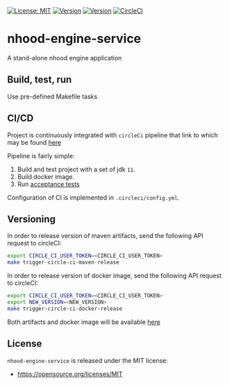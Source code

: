 [![License: MIT](https://img.shields.io/badge/License-MIT-yellow.svg)](https://opensource.org/licenses/MIT)
[![Version](https://img.shields.io/badge/maven-0.0.4-blue.svg?maxAge=2592000)](https://github.com/nhood-org/repository/packages/197515)
[![Version](https://img.shields.io/badge/docker-v0.0.4-blue.svg?maxAge=2592000)](https://github.com/nhood-org/repository/packages/197505)
[![CircleCI](https://circleci.com/gh/nhood-org/nhood-engine-service.svg?style=shield)](https://circleci.com/gh/nhood-org/nhood-engine-service)

# nhood-engine-service

A stand-alone nhood engine application

## Build, test, run

Use pre-defined Makefile tasks

## CI/CD

Project is continuously integrated with `circleCi` pipeline that link to which may be found [here](https://circleci.com/gh/nhood-org/workflows/nhood-engine-service)

Pipeline is fairly simple:

1. Build and test project with a set of jdk `11`.
1. Build docker image.
1. Run [acceptance tests](https://github.com/nhood-org/nhood-engine-service-tests)

Configuration of CI is implemented in `.circleci/config.yml`.

## Versioning

In order to release version of maven artifacts, send the following API request to circleCI:

```bash
export CIRCLE_CI_USER_TOKEN=<CIRCLE_CI_USER_TOKEN>
make trigger-circle-ci-maven-release
```

In order to release version of docker image, send the following API request to circleCI:

```bash
export CIRCLE_CI_USER_TOKEN=<CIRCLE_CI_USER_TOKEN>
export NEW_VERSION=<NEW_VERSION> 
make trigger-circle-ci-docker-release
```

Both artifacts and docker image will be available [here](https://github.com/orgs/nhood-org/packages)

## License

`nhood-engine-service` is released under the MIT license:
- https://opensource.org/licenses/MIT
